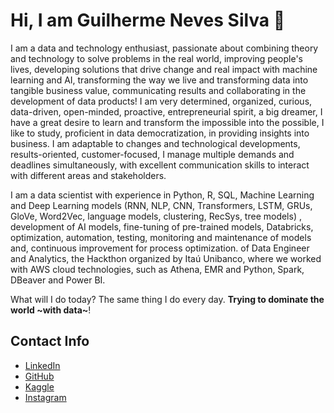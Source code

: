 # Hi, I am Guilherme Neves Silva 👋

I am a data and technology enthusiast, passionate about combining theory and technology to solve problems in the real world, improving people's lives, developing solutions that drive change and real impact with machine learning and AI, transforming the way we live and transforming data into tangible business value, communicating results and collaborating in the development of data products! I am very determined, organized, curious, data-driven, open-minded, proactive, entrepreneurial spirit, a big dreamer, I have a great desire to learn and transform the impossible into the possible, I like to study, proficient in data democratization, in providing insights into business. I am adaptable to changes and technological developments, results-oriented, customer-focused, I manage multiple demands and deadlines simultaneously, with excellent communication skills to interact with different areas and stakeholders.

I am a data scientist with experience in Python, R, SQL, Machine Learning and Deep Learning models (RNN, NLP, CNN, Transformers, LSTM, GRUs, GloVe, Word2Vec, language models, clustering, RecSys, tree models) , development of AI models, fine-tuning of pre-trained models, Databricks, optimization, automation, testing, monitoring and maintenance of models and, continuous improvement for process optimization. of Data Engineer and Analytics, the Hackthon organized by Itaú Unibanco, where we worked with AWS cloud technologies, such as Athena, EMR and Python, Spark, DBeaver and Power BI.

What will I do today? The same thing I do every day. **Trying to dominate the world ~with data~**!

## Contact Info
* [LinkedIn](https://www.linkedin.com/in/guilherme-neves-silva/)
* [GitHub](https://github.com/guidasneves)
* [Kaggle](https://www.kaggle.com/guilhermedasneves)
* [Instagram](https://www.instagram.com/guineves.py/)
